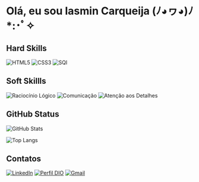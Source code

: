 
# Olá, eu sou Iasmin Carqueija (ﾉ◕ヮ◕)ﾉ*:･ﾟ✧

 ## Hard Skills

![HTML5](https://img.shields.io/badge/HTML5-04373A?style=for-the-badge&logo=html5&logoColor=E5DFA3)
![CSS3](https://img.shields.io/badge/CSS3-91BF9F?style=for-the-badge&logo=css3&logoColor=B42D1C)
![SQl](https://img.shields.io/badge/Standard_SQL-04373A?style=for-the-badge)


 ## Soft Skillls

![Raciocínio Lógico](https://img.shields.io/badge/raciocínio_lógico-04373A?style=for-the-badge)
![Comunicação](https://img.shields.io/badge/comunicação-91BF9F?style=for-the-badge)
![Atenção aos Detalhes](https://img.shields.io/badge/atenção_aos_detalhes-04373A?style=for-the-badge)

 ## GitHub Status

![GitHub Stats](https://github-readme-stats.vercel.app/api?username=iasmin-bcarqueija&theme=transparent&bg_color=91BF9F&border_color=E5DFA3&show_icons=true&icon_color=C09554&title_color=B42D1C&text_color=04373A&hide_title=true)

![Top Langs](https://github-readme-stats-git-masterrstaa-rickstaa.vercel.app/api/top-langs/?username=iasmin-bcarqueija&layout=compact&bg_color=04373A&border_color=30A3DC&title_color=E5DFA3&text_color=E5DFA3)

 ## Contatos
[![LinkedIn](https://img.shields.io/badge/LinkedIn-04373A?style=for-the-badge&logo=linkedin&logoColor=E5DFA3)](https://www.linkedin.com/in/iasminbcarqueija/)
[![Perfil DIO](https://img.shields.io/badge/Perfil_Dio-91BF9F?style=for-the-badge&logo=&logoColor=E5DFA3)](https://www.dio.me/users/ibcarqueija)
[![Gmail](https://img.shields.io/badge/Gmail-04373A?style=for-the-badge&logo=gmail&logoColor=E5DFA3)](mailto:ibcarqueija@gmail.com) 



